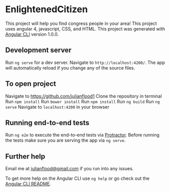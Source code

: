 # EnlightenedCitizen

This project will help you find congress people in your area! This project uses angular 4, javascript, CSS, and HTML.
This project was generated with [Angular CLI](https://github.com/angular/angular-cli) version 1.0.0.

## Development server

Run `ng serve` for a dev server. Navigate to `http://localhost:4200/`. The app will automatically reload if you change any of the source files.

## To open project

Navigate to https://github.com/julianflood1
Clone the repository in terminal
Run `npm install` 
Run `bower install` 
Run `npm install` 
Run `ng build` 
Run `ng serve`
Navigate to `localhost:4200` in your browser


## Running end-to-end tests

Run `ng e2e` to execute the end-to-end tests via [Protractor](http://www.protractortest.org/).
Before running the tests make sure you are serving the app via `ng serve`.

## Further help

Email me at julianflood@gmail.com if you run into any issues.

To get more help on the Angular CLI use `ng help` or go check out the [Angular CLI README](https://github.com/angular/angular-cli/blob/master/README.md).
